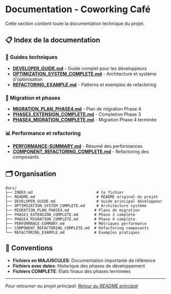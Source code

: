 # Documentation - Coworking Café

Cette section contient toute la documentation technique du projet.

## 📋 Index de la documentation

### 🔧 Guides techniques

- [**DEVELOPER_GUIDE.md**](./DEVELOPER_GUIDE.md) - Guide complet pour les développeurs
- [**OPTIMIZATION_SYSTEM_COMPLETE.md**](./OPTIMIZATION_SYSTEM_COMPLETE.md) - Architecture et système d'optimisation
- [**REFACTORING_EXAMPLE.md**](./REFACTORING_EXAMPLE.md) - Patterns et exemples de refactoring

### 🚀 Migration et phases

- [**MIGRATION_PLAN_PHASE4.md**](./MIGRATION_PLAN_PHASE4.md) - Plan de migration Phase 4
- [**PHASE3_EXTENSION_COMPLETE.md**](./PHASE3_EXTENSION_COMPLETE.md) - Completion Phase 3
- [**PHASE4_MIGRATION_COMPLETE.md**](./PHASE4_MIGRATION_COMPLETE.md) - Migration Phase 4 terminée

### 📊 Performance et refactoring

- [**PERFORMANCE-SUMMARY.md**](./PERFORMANCE-SUMMARY.md) - Résumé des performances
- [**COMPONENT_REFACTORING_COMPLETE.md**](./COMPONENT_REFACTORING_COMPLETE.md) - Refactoring des composants

## 🗂️ Organisation

```
docs/
├── INDEX.md                            # Ce fichier
├── README.md                           # README original du projet
├── DEVELOPER_GUIDE.md                  # Guide principal développeur
├── OPTIMIZATION_SYSTEM_COMPLETE.md     # Architecture système
├── MIGRATION_PLAN_PHASE4.md           # Plans de migration
├── PHASE3_EXTENSION_COMPLETE.md       # Phase 3 complète
├── PHASE4_MIGRATION_COMPLETE.md       # Phase 4 complète
├── PERFORMANCE-SUMMARY.md             # Métriques performance
├── COMPONENT_REFACTORING_COMPLETE.md  # Refactoring composants
└── REFACTORING_EXAMPLE.md             # Exemples pratiques
```

## 📝 Conventions

- **Fichiers en MAJUSCULES**: Documentation importante de référence
- **Fichiers avec dates**: Historique des phases de développement
- **Fichiers COMPLETE**: États finaux des phases terminées

---

_Pour retourner au projet principal: [Retour au README principal](../README.md)_
